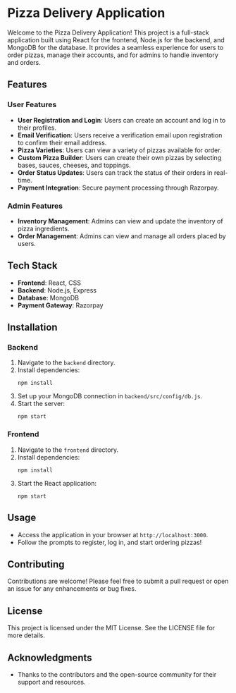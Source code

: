 # Pizza Delivery Application

Welcome to the Pizza Delivery Application! This project is a full-stack application built using React for the frontend, Node.js for the backend, and MongoDB for the database. It provides a seamless experience for users to order pizzas, manage their accounts, and for admins to handle inventory and orders.

## Features

### User Features
- **User Registration and Login**: Users can create an account and log in to their profiles.
- **Email Verification**: Users receive a verification email upon registration to confirm their email address.
- **Pizza Varieties**: Users can view a variety of pizzas available for order.
- **Custom Pizza Builder**: Users can create their own pizzas by selecting bases, sauces, cheeses, and toppings.
- **Order Status Updates**: Users can track the status of their orders in real-time.
- **Payment Integration**: Secure payment processing through Razorpay.

### Admin Features
- **Inventory Management**: Admins can view and update the inventory of pizza ingredients.
- **Order Management**: Admins can view and manage all orders placed by users.

## Tech Stack
- **Frontend**: React, CSS
- **Backend**: Node.js, Express
- **Database**: MongoDB
- **Payment Gateway**: Razorpay

## Installation

### Backend
1. Navigate to the `backend` directory.
2. Install dependencies:
   ```
   npm install
   ```
3. Set up your MongoDB connection in `backend/src/config/db.js`.
4. Start the server:
   ```
   npm start
   ```

### Frontend
1. Navigate to the `frontend` directory.
2. Install dependencies:
   ```
   npm install
   ```
3. Start the React application:
   ```
   npm start
   ```

## Usage
- Access the application in your browser at `http://localhost:3000`.
- Follow the prompts to register, log in, and start ordering pizzas!

## Contributing
Contributions are welcome! Please feel free to submit a pull request or open an issue for any enhancements or bug fixes.

## License
This project is licensed under the MIT License. See the LICENSE file for more details.

## Acknowledgments
- Thanks to the contributors and the open-source community for their support and resources.
